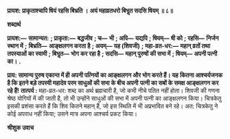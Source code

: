**प्रायश: प्राकृताश्चापि षियं रहसि बिभ्रति ।** **अयं महाव्रतधरो बिभॢत सदसि षियम् ॥ ८॥** 

**शब्दार्थ** 

**प्रायश:—** **सामान्यत:** **; प्राकृता:—** **बद्धजीव** **; च—** **भी** **; अपि—** **यद्यपि** **; षियम्—** **षी को** **; रहसि—** **निर्जन स्थान में** **;** **बिभ्रति—** **आङ्क्षलगन करता है** **; अयम्—** **यह (शिवजी)** **; महा-व्रत-धर:—** **महान् व्रतों तथा तपस्याओं का स्वामी** **; बिभॢत—** **भोग कर रहा है** **; सदसि—** **महान् पुरुषों की सभा में** **; षियम्—** **अपनी पत्नी का।** **.** 

**प्राय: सामान्य पुरुष एकान्त में ही अपनी पत्नियों का आङ्क्षलगन और भोग करते हैं। यह** **कितना आश्चर्यजनक है कि इतने बड़े तपस्वी महादेव परम साधुओं की सभा के बीच अपनी** **पत्नी का सबों के समक्ष आङ्क्षलगन कर रहे हैं!** **तात्पर्य :** महा-व्रत-धर: शब्द का अर्थ ब्रह्मचारी है, जो कभी नीचे पतित नहीं होता। शिवजी की गणना श्रेष्ठ योगियों में की जाती है, तो भी उन्होंने साधुओं की सभा में अपनी पत्नी का आङ्क्षलगन किया। चित्रकेतु इसकी प्रशंसा करते हैं कि शिव कितने महान् हैं, जो इस स्थिति में भी अप्रभावित बने रहे। अत: चित्रकेतु ने कोई अपराध नहीं किया; उसने मात्र अपना आश्चर्य प्रकट किया।  

**श्रीशुक उवाच** 